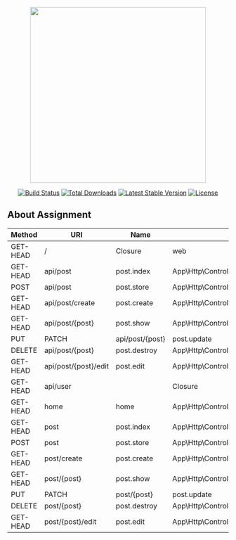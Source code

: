 <p align="center"><img src="https://res.cloudinary.com/dtfbvvkyp/image/upload/v1566331377/laravel-logolockup-cmyk-red.svg" width="400"></p>

<p align="center">
<a href="https://travis-ci.org/laravel/framework"><img src="https://travis-ci.org/laravel/framework.svg" alt="Build Status"></a>
<a href="https://packagist.org/packages/laravel/framework"><img src="https://poser.pugx.org/laravel/framework/d/total.svg" alt="Total Downloads"></a>
<a href="https://packagist.org/packages/laravel/framework"><img src="https://poser.pugx.org/laravel/framework/v/stable.svg" alt="Latest Stable Version"></a>
<a href="https://packagist.org/packages/laravel/framework"><img src="https://poser.pugx.org/laravel/framework/license.svg" alt="License"></a>
</p>

## About Assignment

| Method   | URI                  | Name            | Action                                           | Middleware                                      |
| -------- | -------------------- | --------------- | ------------------------------------------------ | ----------------------------------------------- |
| GET-HEAD | /                    | Closure         | web                                              |
| GET-HEAD | api/post             | post.index      | App\Http\Controllers\APIs\PostController@index   | api                                             |
| POST     | api/post             | post.store      | App\Http\Controllers\APIs\PostController@store   | api                                             |
| GET-HEAD | api/post/create      | post.create     | App\Http\Controllers\APIs\PostController@create  | api                                             |
| GET-HEAD | api/post/{post}      | post.show       | App\Http\Controllers\APIs\PostController@show    | api                                             |
| PUT      | PATCH                | api/post/{post} | post.update                                      | App\Http\Controllers\APIs\PostController@update | api |
| DELETE   | api/post/{post}      | post.destroy    | App\Http\Controllers\APIs\PostController@destroy | api                                             |
| GET-HEAD | api/post/{post}/edit | post.edit       | App\Http\Controllers\APIs\PostController@edit    | api                                             |
| GET-HEAD | api/user             |                 | Closure                                          | api,auth:api                                    |
| GET-HEAD | home                 | home            | App\Http\Controllers\PostController@index        | web                                             |
| GET-HEAD | post                 | post.index      | App\Http\Controllers\PostController@index        | web                                             |
| POST     | post                 | post.store      | App\Http\Controllers\PostController@store        | web                                             |
| GET-HEAD | post/create          | post.create     | App\Http\Controllers\PostController@create       | web                                             |
| GET-HEAD | post/{post}          | post.show       | App\Http\Controllers\PostController@show         | web                                             |
| PUT      | PATCH                | post/{post}     | post.update                                      | App\Http\Controllers\PostController@update      | web |
| DELETE   | post/{post}          | post.destroy    | App\Http\Controllers\PostController@destroy      | web                                             |
| GET-HEAD | post/{post}/edit     | post.edit       | App\Http\Controllers\PostController@edit         | web                                             |
